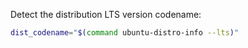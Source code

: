 Detect the distribution LTS version codename:

```bash
dist_codename="$(command ubuntu-distro-info --lts)"
```
